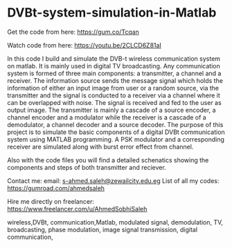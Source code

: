 # DVBt-system-simulation-in-Matlab

Get the code from here:
https://gum.co/Tcqan

Watch code from here:
https://youtu.be/2CLCD6Z81aI

In this code I build and simulate the DVB-t wireless communication system on matlab. It is mainly used in digital TV broadcasting. Any communication system is formed of three main components: a transmitter, a channel and a receiver. The information source sends the message signal which holds the information of either an input image from user or a random source, via the transmitter and the signal is conducted to a receiver via a channel where it can be overlapped with noise. The signal is received and fed to the user as output image. The transmitter is mainly a cascade of a source encoder, a channel encoder and a modulator while the receiver is a cascade of a demodulator, a channel decoder and a source decoder. The purpose of this project is to simulate the basic components of a digital DVBt communication system using MATLAB programming. A PSK modulator and a corresponding receiver are simulated along with burst error effect from channel.


Also with the code files you will find a detailed schenatics showing the components and steps of both transmitter and reciever.

Contact me:
email: s-ahmed.saleh@zewailcity.edu.eg
List of all my codes: https://gumroad.com/ahmedsaleh

Hire me directly on freelancer:
https://www.freelancer.com/u/AhmedSobhiSaleh


wireless,DVBt, communication,Matlab, modulated signal, demodulation, TV, broadcasting, phase modulation, image signal transmission, digital communication, 
